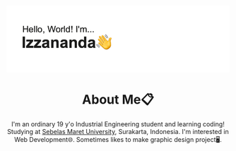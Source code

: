 <!-- banner -->
[![MasterHead](https://github.com/izzanadimas/izzanadimas/blob/main/BannerGithub.png)](https://github.com/izzanadimas)

<!-- isi -->
<h1 align="center">About Me📋</h1>
<p align="center">I'm an ordinary 19 y'o Industrial Engineering student and learning coding!<br>Studying at <a href="https://uns.ac.id/id/">Sebelas Maret University</a>, Surakarta, Indonesia. I'm interested in Web Development🌐. Sometimes likes to make graphic design project🖥️.</p>
